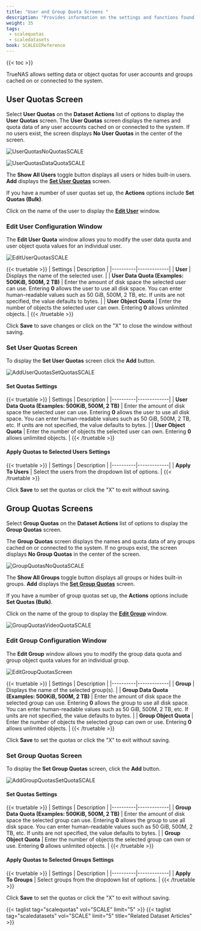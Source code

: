 ```yaml
---
title: "User and Group Quota Screens "
description: "Provides information on the settings and functions found on the User and Group Quota screens."
weight: 35
tags: 
 - scalequotas
 - scaledatasets
book: SCALEUIReference
---
```


{{< toc >}}

TrueNAS allows setting data or object quotas for user accounts and groups cached on or connected to the system.

## User Quotas Screen
Select **User Quotas** on the **Dataset Actions** list of options to display the **User Quotas** screen.
The **User Quotas** screen displays the names and quota data of any user accounts cached on or connected to the system. If no users exist, the screen displays **No User Quotas** in the center of the screen.

![UserQuotasNoQuotasSCALE](/images/SCALE/Datasets/UserQuotasNoQuotasSCALE.png "User Quotas Screen")

![UserQuotasDataQuotaSCALE](/images/SCALE/Datasets/UserQuotasDataQuotaSCALE.png "User Quotas List View")

The **Show All Users** toggle button displays all users or hides built-in users. **Add** displays the **[Set User Quotas](#set-user-quotas-screen)** screen.

If you have a number of user quotas set up, the **Actions** options include **Set Quotas (Bulk)**.

Click on the name of the user to display the **[Edit User](#edit-user-configuration-window)** window.

### Edit User Configuration Window
The **Edit User Quota** window allows you to modify the user data quota and user object quota values for an individual user.

![EditUserQuotasSCALE](/images/SCALE/Datasets/EditUserQuotasSCALE.png "Edit User Quota")

{{< truetable >}}
| Settings | Description |
|----------|-------------|
| **User** | Displays the name of the selected user. |
| **User Data Quota (Examples: 500KiB, 500M, 2 TB)** | Enter the amount of disk space the selected user can use. Entering **0** allows the user to use all disk space. You can enter human-readable values such as 50 GiB, 500M, 2 TB, etc. If units are not specified, the value defaults to bytes.  |
| **User Object Quota** | Enter the number of objects the selected user can own. Entering **0** allows unlimited objects. |
{{< /truetable >}}

Click **Save** to save changes or click on the "X" to close the window without saving.

### Set User Quotas Screen
To display the **Set User Quotas** screen click the **Add** button.

![AddUserQuotasSetQuotasSCALE](/images/SCALE/Datasets/AddUserQuotasSetQuotasSCALE.png "Set User Quotas")

#### Set Quotas Settings

{{< truetable >}}
| Settings | Description |
|----------|-------------|
| **User Data Quota (Examples: 500KiB, 500M, 2 TB)** | Enter the amount of disk space the selected user can use. Entering **0** allows the user to use all disk space. You can enter human-readable values such as 50 GiB, 500M, 2 TB, etc. If units are not specified, the value defaults to bytes. |
| **User Object Quota** | Enter the number of objects the selected user can own. Entering **0** allows unlimited objects. |
{{< /truetable >}}

#### Apply Quotas to Selected Users Settings

{{< truetable >}}
| Settings | Description |
|----------|-------------|
| **Apply To Users** | Select the users from the dropdown list of options. |
{{< /truetable >}}

Click **Save** to set the quotas or click the "X" to exit without saving.

## Group Quotas Screens
Select **Group Quotas** on the **Dataset Actions** list of options to display the **Group Quotas** screen.

The **Group Quotas** screen displays the names and quota data of any groups cached on or connected to the system. If no groups exist, the screen displays **No Group Quotas** in the center of the screen.

![GroupQuotasNoQuotaSCALE](/images/SCALE/Datasets/GroupQuotasNoQuotaSCALE.png "Group Quotas Screen")

The **Show All Groups** toggle button displays all groups or hides built-in groups. **Add** displays the **[Set Group Quotas](#set-group-quotas-screen)** screen.

If you have a number of group quotas set up, the **Actions** options include **Set Quotas (Bulk)**.

Click on the name of the group to display the **[Edit Group](#edit-group-configuration-window)** window.

![GroupQuotasVideoQuotaSCALE](/images/SCALE/Datasets/GroupQuotasVideoQuotaSCALE.png "Group Quotas List View")

### Edit Group Configuration Window
The **Edit Group** window allows you to modify the group data quota and group object quota values for an individual group.

![EditGroupQuotasScreen](/images/SCALE/Datasets/EditGroupQuotasScreen.png "Edit Group Quota")

{{< truetable >}}
| Settings | Description |
|----------|-------------|
| **Group** | Displays the name of the selected group(s).  |
| **Group Data Quota (Examples: 500KiB, 500M, 2 TB)** | Enter the amount of disk space the selected group can use. Entering **0** allows the group to use all disk space. You can enter human-readable values such as 50 GiB, 500M, 2 TB, etc. If units are not specified, the value defaults to bytes. |
| **Group Object Quota** | Enter the number of objects the selected group can own or use. Entering **0** allows unlimited objects. |
{{< /truetable >}}

Click **Save** to set the quotas or click the "X" to exit without saving.

### Set Group Quotas Screen
To display the **Set Group Quotas** screen, click the **Add** button.

![AddGroupQuotasSetQuotaSCALE](/images/SCALE/Datasets/AddGroupQuotasSetQuotaSCALE.png "Set Group Quotas")

#### Set Quotas Settings

{{< truetable >}}
| Settings | Description |
|----------|-------------|
| **Group Data Quota (Examples: 500KiB, 500M, 2 TB)** | Enter the amount of disk space the selected group can use. Entering **0** allows the group to use all disk space. You can enter human-readable values such as 50 GiB, 500M, 2 TB, etc. If units are not specified, the value defaults to bytes. |
| **Group Object Quota** | Enter the number of objects the selected group can own or use. Entering **0** allows unlimited objects. |
{{< /truetable >}}

#### Apply Quotas to Selected Groups Settings

{{< truetable >}}
| Settings | Description |
|----------|-------------|
| **Apply To Groups** | Select groups from the dropdown list of options. |
{{< /truetable >}}

Click **Save** to set the quotas or click the "X" to exit without saving.

{{< taglist tag="scalequotas" vol="SCALE" limit="5" >}}
{{< taglist tag="scaledatasets" vol="SCALE" limit="5" title="Related Dataset Articles" >}}
